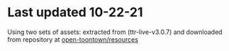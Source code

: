 # Last updated 10-22-21
 Using two sets of assets: extracted from (ttr-live-v3.0.7) and downloaded from repository at [open-toontown/resources](https://github.com/open-toontown/resources)  